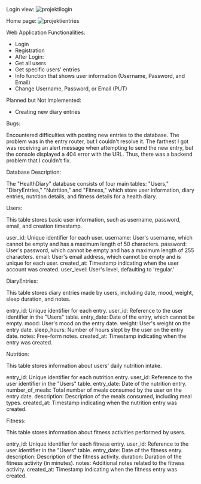Login view: 
![projektilogin](https://github.com/Jerekk/Openesim/assets/122282549/0b9cd4f0-5786-4ce1-bc6b-fb482c862923)

Home page:
![projektientries](https://github.com/Jerekk/Openesim/assets/122282549/1894358c-3139-4e62-84fc-0308011f485a)



Web Application Functionalities:

- Login
- Registration
- After Login:
- Get all users
- Get specific users' entries
- Info function that shows user information (Username, Password, and Email)
- Change Username, Password, or Email (PUT)
  
Planned but Not Implemented:
- Creating new diary entries

  
Bugs:

Encountered difficulties with posting new entries to the database. The problem was in the entry router, but I couldn't resolve it. The farthest I got was receiving an alert message when attempting to send the new entry, but the console displayed a 404 error with the URL. Thus, there was a backend problem that I couldn't fix.


Database Description:

The "HealthDiary" database consists of four main tables: "Users," "DiaryEntries," "Nutrition," and "Fitness," which store user information, diary entries, nutrition details, and fitness details for a health diary.

Users:

This table stores basic user information, such as username, password, email, and creation timestamp.

user_id: Unique identifier for each user.
username: User's username, which cannot be empty and has a maximum length of 50 characters.
password: User's password, which cannot be empty and has a maximum length of 255 characters.
email: User's email address, which cannot be empty and is unique for each user.
created_at: Timestamp indicating when the user account was created.
user_level: User's level, defaulting to 'regular.'


DiaryEntries:

This table stores diary entries made by users, including date, mood, weight, sleep duration, and notes.

entry_id: Unique identifier for each entry.
user_id: Reference to the user identifier in the "Users" table.
entry_date: Date of the entry, which cannot be empty.
mood: User's mood on the entry date.
weight: User's weight on the entry date.
sleep_hours: Number of hours slept by the user on the entry date.
notes: Free-form notes.
created_at: Timestamp indicating when the entry was created.


Nutrition:

This table stores information about users' daily nutrition intake.

entry_id: Unique identifier for each nutrition entry.
user_id: Reference to the user identifier in the "Users" table.
entry_date: Date of the nutrition entry.
number_of_meals: Total number of meals consumed by the user on the entry date.
description: Description of the meals consumed, including meal types.
created_at: Timestamp indicating when the nutrition entry was created.


Fitness:

This table stores information about fitness activities performed by users.

entry_id: Unique identifier for each fitness entry.
user_id: Reference to the user identifier in the "Users" table.
entry_date: Date of the fitness entry.
description: Description of the fitness activity.
duration: Duration of the fitness activity (in minutes).
notes: Additional notes related to the fitness activity.
created_at: Timestamp indicating when the fitness entry was created.














